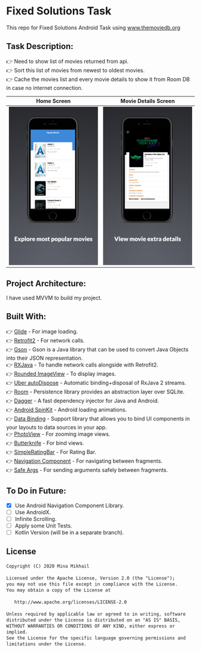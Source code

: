 # Fixed Solutions Task
This repo for Fixed Solutions Android Task using www.themoviedb.org

## <b>Task Description: </b> <br />
:point_right: Need to show list of movies returned from api. <br />
:point_right: Sort this list of movies from newest to oldest movies. <br />
:point_right: Cache the movies list and every movie details to show it from Room DB in case no internet connection. <br />


| Home Screen                    | Movie Details Screen              | 
|:------------------------------:|:---------------------------------:|
|![](https://github.com/Mina-Mikhail/Fixed-Solutions-Task/blob/master/Shots/movies.jpg) | ![](https://github.com/Mina-Mikhail/Fixed-Solutions-Task/blob/master/Shots/movie_details.jpg) |

## <b>Project Architecture: </b> <br />
I have used MVVM to build my project.<br />


## <b>Built With: </b> <br />
:point_right: [Glide](https://github.com/bumptech/glide) - For image loading. <br />
:point_right: [Retrofit2](https://github.com/square/retrofit) - For network calls. <br />
:point_right: [Gson](https://github.com/google/gson) - Gson is a Java library that can be used to convert Java Objects into their JSON representation. <br />
:point_right: [RXJava](https://github.com/ReactiveX/RxJava) - To handle network calls alongside with  Retrofit2. <br />
:point_right: [Rounded ImageView](https://github.com/vinc3m1/RoundedImageView) - To display images. <br />
:point_right: [Uber autoDispose](https://github.com/uber/AutoDispose) - Automatic binding+disposal of RxJava 2 streams. <br />
:point_right: [Room](https://developer.android.com/jetpack/androidx/releases/room) - Persistence library provides an abstraction layer over SQLite. <br />
:point_right: [Dagger](https://github.com/google/dagger) - A fast dependency injector for Java and Android. <br />
:point_right: [Android SpinKit](https://github.com/ybq/Android-SpinKit) - Android loading animations. <br />
:point_right: [Data Binding](https://developer.android.com/topic/libraries/data-binding) - Support library that allows you to bind UI components in your layouts to data sources in your app. <br />
:point_right: [PhotoView](https://github.com/chrisbanes/PhotoView) - For zooming image views. <br />
:point_right: [Butterknife](https://github.com/JakeWharton/butterknife) - For bind views. <br />
:point_right: [SimpleRatingBar](https://github.com/ome450901/SimpleRatingBar) - For Rating Bar. <br />
:point_right: [Navigation Component](https://developer.android.com/guide/navigation/navigation-getting-started) - For navigating between fragments. <br />
:point_right: [Safe Args](https://developer.android.com/jetpack/androidx/releases/navigation#safe_args) - For sending arguments safely between fragments. <br />


## <b>To Do in Future: </b> <br />
- [x]  Use Android Navigation Component Library.<br />
- [ ]  Use AndroidX.<br />
- [ ]  Infinite Scrolling.<br />
- [ ]  Apply some Unit Tests.<br />
- [ ]  Kotlin Version (will be in a separate branch).<br />

## License

    Copyright (C) 2020 Mina Mikhail

    Licensed under the Apache License, Version 2.0 (the "License");
    you may not use this file except in compliance with the License.
    You may obtain a copy of the License at

       http://www.apache.org/licenses/LICENSE-2.0

    Unless required by applicable law or agreed to in writing, software
    distributed under the License is distributed on an "AS IS" BASIS,
    WITHOUT WARRANTIES OR CONDITIONS OF ANY KIND, either express or implied.
    See the License for the specific language governing permissions and
    limitations under the License.
